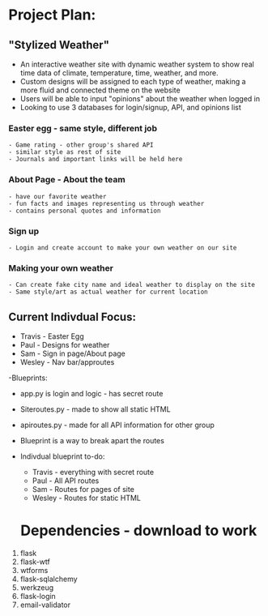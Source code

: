 # Project Plan: 
## "Stylized Weather" 
 - An interactive weather site with dynamic weather system to show real time data of climate, temperature, time, weather, and more.
 - Custom designs will be assigned to each type of weather, making a more fluid and connected theme on the website
 - Users will be able to input "opinions" about the weather when logged in
 - Looking to use 3 databases for login/signup, API, and opinions list
    
### Easter egg - same style, different job
    - Game rating - other group's shared API
    - similar style as rest of site
    - Journals and important links will be held here
   
    
### About Page - About the team
    - have our favorite weather
    - fun facts and images representing us through weather
    - contains personal quotes and information
     
 ### Sign up 
    - Login and create account to make your own weather on our site
    
 ### Making your own weather
    - Can create fake city name and ideal weather to display on the site
    - Same style/art as actual weather for current location
    
 ## Current Indivdual Focus:
  - Travis - Easter Egg
  - Paul - Designs for weather
  - Sam - Sign in page/About page
  - Wesley - Nav bar/approutes
  
-Blueprints:
  - app.py is login and logic - has secret route
  - Siteroutes.py - made to show all static HTML
  - apiroutes.py - made for all API information for other group
  - Blueprint is a way to break apart the routes
- Indivdual blueprint to-do:
  - Travis - everything with secret route
  - Paul - All API routes
  - Sam - Routes for pages of site
  - Wesley - Routes for static HTML
  
  # Dependencies - download to work

1. flask
2. flask-wtf
3. wtforms
4. flask-sqlalchemy
5. werkzeug
6. flask-login
7. email-validator
    
